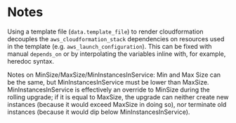 Notes
======

Using a template file (`data.template_file`) to render cloudformation decouples
the `aws_cloudformation_stack` dependencies on resources used in the template
(e.g. `aws_launch_configuration`). This can be fixed with manual `depends_on` or
by interpolating the variables inline with, for example, heredoc syntax.

Notes on MinSize/MaxSize/MinInstancesInService: Min and Max Size can be the
same, but MinInstancesInService must be lower than MaxSize.
MinInstancesInService is effectively an override to MinSize during the rolling
upgrade; if it is equal to MaxSize, the upgrade can neither create new instances
(because it would exceed MaxSize in doing so), nor terminate old instances
(because it would dip below MinInstancesInService).
